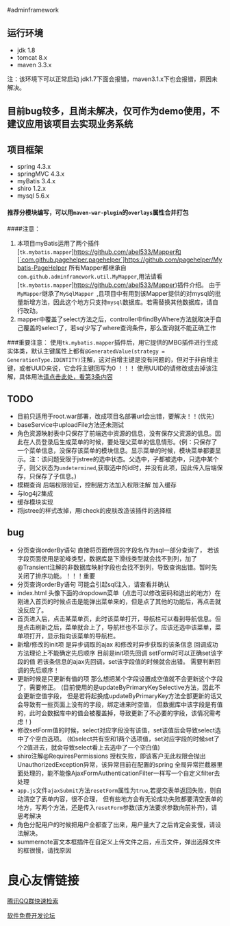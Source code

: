 #adminframework

## 运行环境
- jdk 1.8
- tomcat 8.x
- maven 3.3.x

注：该环境下可以正常启动
jdk1.7下面会报错，maven3.1.x下也会报错，原因未解决。

## 目前bug较多，且尚未解决，仅可作为demo使用，不建议应用该项目去实现业务系统

## 项目框架
- spring 4.3.x
- springMVC 4.3.x
- myBatis 3.4.x
- shiro 1.2.x
- mysql 5.6.x

#### 推荐分模块编写，可以用`maven-war-plugin`的`overlays`属性合并打包

####注意：
1. 本项目myBatis运用了两个插件[`tk.mybatis.mapper`]https://github.com/abel533/Mapper和[`com.github.pagehelper.pagehelper`]https://github.com/pagehelper/Mybatis-PageHelper 所有Mapper都继承自`com.github.adminframework.util.MyMapper`,用法请看[`tk.mybatis.mapper`]https://github.com/abel533/Mapper)插件介绍。
由于`MyMapper`继承了`MySqlMapper `,且项目中有用到该Mapper提供的对mysql的批量新增方法，因此这个地方只支持`mysql`数据库。若需替换其他数据库，请自行改动。
2. mapper中覆盖了select方法之后，controller中findByWhere方法就取决于自己覆盖的select了，若sql少写了where查询条件，那么查询就不能正确工作 

###重要注意：
使用`tk.mybatis.mapper`插件后，用它提供的MBG插件进行生成实体类，默认主键属性上都有`@GeneratedValue(strategy = GenerationType.IDENTITY)`注解，这对自增主键是没有问题的，但对于非自增主键，或者UUID来说，它会将主键回写为0 ！！！ 使用UUID的请修改或去掉该注解，具体用法[请点击此处，看第3条内容](http://u.720life.cn/g/5c954f4cd4204fb6c09a7e58aa70844d9dd92fe5a8305dae04a7e26aadecd403f827e047e6d734c548f072fb345d5db594fac672191cd2c052b8b77a074114f05497b7e115db7fceb344c7a28ddffe4e) 

## TODO

- 目前只适用于root.war部署，改成项目名部署url会出错，要解决！！(优先)
- baseService中uploadFile方法还未测试
- 角色资源映射表中只保存了前端选中资源的信息，没有保存父资源的信息。因此在人员登录后生成菜单的时候，要处理父菜单的信息情形。(例：只保存了一个菜单信息，没保存该菜单的模块信息。显示菜单的时候，模块菜单都要显示。注：该问题受限于jstree的选中状态。父选中，子都被选中，只选中某个子，则父状态为`undetermined`,获取选中的id时，并没有此项，因此传入后端保存，只保存了子信息。)
- 模糊查询 后端权限验证，控制层方法加入权限注解 加入缓存
- 与log4j2集成
- 缓存模块实现
- 将jstree的样式改掉，用icheck的皮肤改造该插件的选择框

## bug
- 分页查询orderBy语句 直接将页面传回的字段名作为sql一部分查询了， 若该字段页面使用是驼峰类型，数据库是下滑线类型就会找不到列，加了@Transient注解的非数据库映射字段也会找不到列，导致查询出错。暂时先关闭了排序功能。！！！重要
- 分页查询orderBy语句 可能会引起sql注入，请查看并确认
- index.html 头像下面的dropdown菜单（点击可以修改密码和退出的地方）在刚进入首页的时候点击是能弹出菜单来的，但是点了其他的功能后，再点击就没反应了。
- 首页进入后，点击某菜单页，此时该菜单打开，导航栏可以看到导航信息。但是点击刷新之后，菜单就合上了，导航栏也不显示了。应该还选中该菜单，菜单项打开，显示指向该菜单的导航栏。
- 新增/修改的init项 是异步调取的ajax 和修改时异步获取的该条信息 回调成功方法理论上不能确定先后顺序
目前是init项先回调 setForm时可以正确set该字段的值 若该条信息的ajax先回调，set该字段值的时候就会出错。
需要判断回调的先后顺序！
- 更新时候是只更新有值的项  那么想把某个字段设置成空值就不会更新这个字段了，需要修正。
(目前使用的是updateByPrimaryKeySelective方法，因此不会更新空值字段，
但是若将起换成updateByPrimaryKey方法全部更新的话又会导致有一些页面上没有的字段，绑定进来时空值，
但数据库中该字段是有值的，此时会数据库中的值会被覆盖掉，导致更新了不必要的字段，该情况需考虑！)
- 修改setForm值的时候，select对应字段没有该值，set该值后会导致select选中了个空白选项。
(如select共有空和1两个选项值，set对应字段的时候set了个2值进去，就会导致select看上去选中了一个空白值)
- shiro注解@RequiresPermissions 授权失败，即该客户无此权限会抛出UnauthorizedException异常，该异常目前在配置的spring
全局异常拦截器里面处理的，能不能像AjaxFormAuthenticationFilter一样写一个自定义filter去处理
- `app.js`文件`ajaxSubmit`方法`resetForm`属性为`true`,若提交表单返回失败，则自动清空了表单内容，很不合理，
但有些地方会有无论成功失败都要清空表单的地方，写两个方法，还是传入`resetForm`参数(该方法要求参数向前补齐)，请思考解决
- 角色分配用户的时候把用户全都查了出来，用户量大了之后肯定会变慢，请设法解决。
- summernote富文本框插件在自定义上传文件之后，点击文件，弹出选择文件的框很慢，请找原因




 # 良心友情链接

[腾讯QQ群快速检索](http://u.720life.cn/s/8cf73f7c)

[软件免费开发论坛](http://u.720life.cn/s/bbb01dc0)